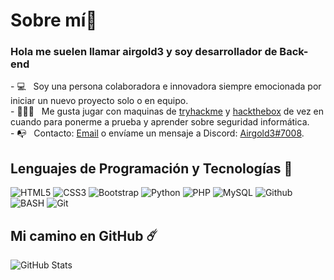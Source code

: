 # Sobre mí👋
<h3> Hola me suelen llamar airgold3 y soy desarrollador de Back-end</h3>
- 💻 &nbsp; Soy una persona colaboradora e innovadora siempre emocionada por iniciar un nuevo proyecto solo o en equipo. <br>
- 👨🏽‍💻 &nbsp; Me gusta jugar con maquinas de <a href="https://tryhackme.com/p/airgold3">tryhackme</a> y <a href="https://hackthebox.eu">hackthebox</a> de vez en cuando para ponerme a prueba y aprender sobre seguridad informática. <br>
- 📭 &nbsp; Contacto: <a href="mailto:contact@airgold3yt@gmail.com"> Email</a> o envíame un mensaje a Discord: <a href="https://discord.com/users/447097485471514626">Airgold3#7008</a>.

## Lenguajes de Programación y Tecnologías 🚀
![HTML5](https://img.shields.io/badge/HTML5-E34F26?style=for-the-badge&logo=html5&logoColor=white)
![CSS3](https://img.shields.io/badge/CSS3-1572B6?style=for-the-badge&logo=css3&logoColor=white)
![Bootstrap](https://img.shields.io/badge/Bootstrap-563D7C?style=for-the-badge&logo=bootstrap&logoColor=white)
![Python](https://img.shields.io/badge/Python-306998?style=for-the-badge&logo=python&logoColor=FFFF00)
![PHP](https://img.shields.io/badge/Php-484c89?style=for-the-badge&logo=php&logoColor=white&logoColor=black)
![MySQL](https://img.shields.io/badge/-MySQL-orange?style=for-the-badge&logo=mysql&logoColor=000)
![Github](https://img.shields.io/badge/-GITHUB-black?style=for-the-badge&logo=Github&logoColor=fff)
![BASH](https://img.shields.io/badge/Bash%20-%23121011.svg?style=for-the-badge&logo=gnu-bash&logoColor=lime)
![Git](https://img.shields.io/badge/-Git-181717?style=for-the-badge&logo=git)
<!--![JavaScript](https://img.shields.io/badge/JavaScript-FFFF00?style=for-the-badge&logo=javascript&logoColor=black)-->
## Mi camino en GitHub ☄️
![GitHub Stats](https://github-readme-stats.vercel.app/api?username=Airgold3&theme=tokyonight&text_color=fff)
